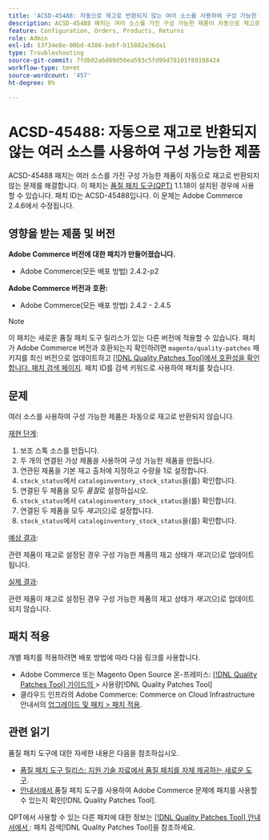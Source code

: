 ```yaml
---
title: 'ACSD-45488: 자동으로 재고로 반환되지 않는 여러 소스를 사용하여 구성 가능한 제품'
description: ACSD-45488 패치는 여러 소스를 가진 구성 가능한 제품이 자동으로 재고로 반환되지 않는 문제를 해결합니다. 이 패치는 [Quality Patches Tool (QPT)](https://experienceleague.adobe.com/en/docs/commerce-operations/tools/quality-patches-tool/quality-patches-tool-to-self-serve-quality-patches) 1.1.18이 설치된 경우 사용할 수 있습니다. 패치 ID는 ACSD-45488입니다. 이 문제는 Adobe Commerce 2.4.6에서 수정됩니다.
feature: Configuration, Orders, Products, Returns
role: Admin
exl-id: 53f34e8e-00bd-4386-bebf-b15882e36da1
type: Troubleshooting
source-git-commit: 7fdb02a6d89d50ea593c5fd99d78101f89198424
workflow-type: tm+mt
source-wordcount: '457'
ht-degree: 0%

---
```


# ACSD-45488: 자동으로 재고로 반환되지 않는 여러 소스를 사용하여 구성 가능한 제품

ACSD-45488 패치는 여러 소스를 가진 구성 가능한 제품이 자동으로 재고로 반환되지 않는 문제를 해결합니다. 이 패치는 [품질 패치 도구(QPT)](https://experienceleague.adobe.com/en/docs/commerce-operations/tools/quality-patches-tool/quality-patches-tool-to-self-serve-quality-patches) 1.1.18이 설치된 경우에 사용할 수 있습니다. 패치 ID는 ACSD-45488입니다. 이 문제는 Adobe Commerce 2.4.6에서 수정됩니다.

## 영향을 받는 제품 및 버전

**Adobe Commerce 버전에 대한 패치가 만들어졌습니다.**

* Adobe Commerce(모든 배포 방법) 2.4.2-p2

**Adobe Commerce 버전과 호환:**

* Adobe Commerce(모든 배포 방법) 2.4.2 - 2.4.5

>[!NOTE]
>
>이 패치는 새로운 품질 패치 도구 릴리스가 있는 다른 버전에 적용할 수 있습니다. 패치가 Adobe Commerce 버전과 호환되는지 확인하려면 `magento/quality-patches` 패키지를 최신 버전으로 업데이트하고 [[!DNL Quality Patches Tool]에서 호환성을 확인합니다. 패치 검색 페이지](https://experienceleague.adobe.com/en/docs/commerce-operations/tools/quality-patches-tool/quality-patches-tool-to-self-serve-quality-patches). 패치 ID를 검색 키워드로 사용하여 패치를 찾습니다.

## 문제

여러 소스를 사용하여 구성 가능한 제품은 자동으로 재고로 반환되지 않습니다.

<u>재현 단계</u>:

1. 보조 스톡 소스를 만듭니다.
1. 두 개의 연결된 가상 제품을 사용하여 구성 가능한 제품을 만듭니다.
1. 연관된 제품을 기본 재고 출처에 지정하고 수량을 1로 설정합니다.
1. `stock_status`에서 `cataloginventory_stock_status`을(를) 확인합니다.
1. 연결된 두 제품을 모두 *품절*&#x200B;로 설정하십시오.
1. `stock_status`에서 `cataloginventory_stock_status`을(를) 확인합니다.
1. 연결된 두 제품을 모두 *재고*(으)로 설정합니다.
1. `stock_status`에서 `cataloginventory_stock_status`을(를) 확인합니다.

<u>예상 결과</u>:

관련 제품이 재고로 설정된 경우 구성 가능한 제품의 재고 상태가 *재고*(으)로 업데이트됩니다.

<u>실제 결과</u>:

관련 제품이 재고로 설정된 경우 구성 가능한 제품의 재고 상태가 *재고*(으)로 업데이트되지 않습니다.

## 패치 적용

개별 패치를 적용하려면 배포 방법에 따라 다음 링크를 사용합니다.

* Adobe Commerce 또는 Magento Open Source 온-프레미스: [[!DNL Quality Patches Tool]  가이드의 ](/help/tools/quality-patches-tool/usage.md)> 사용량[!DNL Quality Patches Tool]
* 클라우드 인프라의 Adobe Commerce: Commerce on Cloud Infrastructure 안내서의 [업그레이드 및 패치 > 패치 적용](https://experienceleague.adobe.com/docs/commerce-cloud-service/user-guide/develop/upgrade/apply-patches.html).

## 관련 읽기

품질 패치 도구에 대한 자세한 내용은 다음을 참조하십시오.

* [품질 패치 도구 릴리스: 지원 기술 자료에서 품질 패치를 자체 제공하는 새로운 도구](https://experienceleague.adobe.com/en/docs/commerce-operations/tools/quality-patches-tool/quality-patches-tool-to-self-serve-quality-patches).
* [ 안내서에서 ](/help/tools/quality-patches-tool/patches-available-in-qpt/check-patch-for-magento-issue-with-magento-quality-patches.md)품질 패치 도구를 사용하여 Adobe Commerce 문제에 패치를 사용할 수 있는지 확인[!DNL Quality Patches Tool].

QPT에서 사용할 수 있는 다른 패치에 대한 정보는 [[!DNL Quality Patches Tool] 안내서에서 ](https://experienceleague.adobe.com/tools/commerce-quality-patches/index.html): 패치 검색[!DNL Quality Patches Tool]을 참조하세요.
